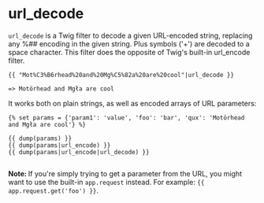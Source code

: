 # url_decode

`url_decode` is a Twig filter to decode a given URL-encoded string, replacing 
any %## encoding in the given string. Plus symbols ('+') are decoded to a space character.
This filter does the opposite of Twig's built-in url_encode filter.

```twig
{{ "Mot%C3%B6rhead%20and%20Mg%C5%82a%20are%20cool"|url_decode }}

=> Motörhead and Mgła are cool
```

It works both on plain strings, as well as encoded arrays of URL parameters:

```twig
{% set params = {'param1': 'value', 'foo': 'bar', 'qux': 'Motörhead and Mgła are cool'} %}

{{ dump(params) }}
{{ dump(params|url_encode) }}
{{ dump(params|url_encode|url_decode) }}
```

<p><img src="https://user-images.githubusercontent.com/1833361/90623780-405a3400-e217-11ea-8fc8-b0a908530117.png" alt="" /></p>

<p class="warning"><strong>Note: </strong>If you're simply trying to get a parameter from the URL, you might want to 
use the built-in <code>app.request</code> instead. For example: <code>{{ app.request.get('foo') }}</code>.
